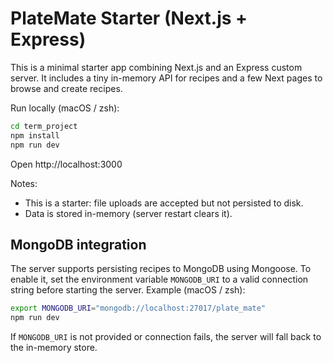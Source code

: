 # PlateMate Starter (Next.js + Express)

This is a minimal starter app combining Next.js and an Express custom server. It includes a tiny in-memory API for recipes and a few Next pages to browse and create recipes.

Run locally (macOS / zsh):

```bash
cd term_project
npm install
npm run dev
```

Open http://localhost:3000

Notes:
- This is a starter: file uploads are accepted but not persisted to disk.
- Data is stored in-memory (server restart clears it).

MongoDB integration
-------------------
The server supports persisting recipes to MongoDB using Mongoose. To enable it, set the environment variable `MONGODB_URI` to a valid connection string before starting the server. Example (macOS / zsh):

```bash
export MONGODB_URI="mongodb://localhost:27017/plate_mate"
npm run dev
```

If `MONGODB_URI` is not provided or connection fails, the server will fall back to the in-memory store.

